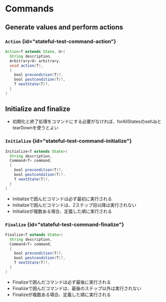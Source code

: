 <show-structure for="chapter,procedure" depth="2"/>

# Commands

## Generate values and perform actions

### `Action` {id="stateful-test-command-action"}

```java
Action<T extends State, U>(
  String description, 
  Arbitrary<U> arbitrary,
  void action(T), 
  {
    bool precondition(T)?, 
    bool postcondition(T)?, 
    T nextState(T)?,
  }
)
```

## Initialize and finalize

- 初期化と終了処理をコマンドにする必要がなければ、forAllStatesのsetUpとtearDownを使うとよい

### `Initialize` {id="stateful-test-command-initialize"}

```java
Initialize<T extends State>(
  String description, 
  Command<T> command, 
  {
    bool precondition(T)?, 
    bool postcondition(T)?, 
    T nextState(T)?,
  }
)
```

- Initializeで囲んだコマンドは必ず最初に実行される
- Initializeで囲んだコマンドは、2ステップ目以降は実行されない
- Initializeが複数ある場合、定義した順に実行される

### `Finalize` {id="stateful-test-command-finalize"}

```java
Finalize<T extends State>(
  String description,
  Command<T> command,
  {
    bool precondition(T)?,
    bool postcondition(T)?,
    T nextState(T)?,
  }
)
```

- Finalizeで囲んだコマンドは必ず最後に実行される
- Finalizeで囲んだコマンドは、最後のステップ以外は実行されない
- Finalizeが複数ある場合、定義した順に実行される